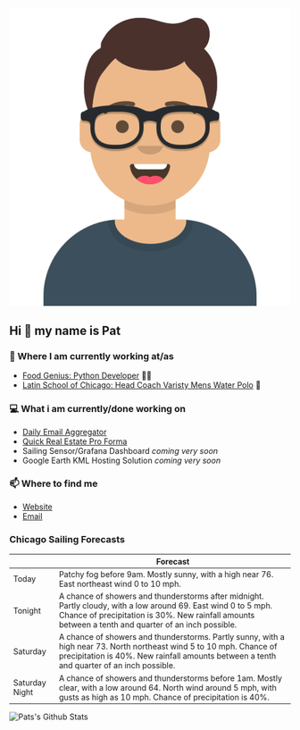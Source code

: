 [![Social banner for p-j-falconer](https://raw.githubusercontent.com/P-J-FALCONER/P-J-FALCONER/master/assets/avataaars.svg)](https://patfalconer.com/)
## Hi :wave: my name is Pat

### 💼 Where I am currently working at/as
- [Food Genius: Python Developer](https://getfoodgenius.com/) 🍔🐍
- [Latin School of Chicago: Head Coach Varisty Mens Water Polo](https://www.latinschool.org/) 🤽


### 💻 What i am currently/done working on
 - [Daily Email Aggregator](https://github.com/P-J-FALCONER/dott_daily_mail)
 - [Quick Real Estate Pro Forma](https://github.com/P-J-FALCONER/henry)
 - Sailing Sensor/Grafana Dashboard *coming very soon*
 - Google Earth KML Hosting Solution *coming very soon*

### 📫 Where to find me
 - [Website](https://patfalconer.com/)
 - [Email](mailto:patrick.j.falconer@gmail.com)


### Chicago Sailing Forecasts
|   | Forecast  |
|---|---|
| Today | Patchy fog before 9am. Mostly sunny, with a high near 76. East northeast wind 0 to 10 mph. |
| Tonight | A chance of showers and thunderstorms after midnight. Partly cloudy, with a low around 69. East wind 0 to 5 mph. Chance of precipitation is 30%. New rainfall amounts between a tenth and quarter of an inch possible. |
| Saturday | A chance of showers and thunderstorms. Partly sunny, with a high near 73. North northeast wind 5 to 10 mph. Chance of precipitation is 40%. New rainfall amounts between a tenth and quarter of an inch possible. |
| Saturday Night | A chance of showers and thunderstorms before 1am. Mostly clear, with a low around 64. North wind around 5 mph, with gusts as high as 10 mph. Chance of precipitation is 40%. |

![Pats's Github Stats](https://github-readme-stats.vercel.app/api?username=p-j-falconer&show_icons=true&theme=radical)
